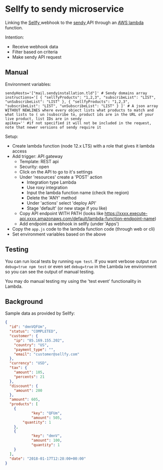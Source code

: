 # Sellfy to sendy microservice

Linking the [ Sellfy ]( https://sellfy.com ) webhook to the [ sendy ]( https://sendy.co/ ) API through an [ AWS lambda ]( https://aws.amazon.com/lambda/ ) function.

Intention:

- Receive webhook data
- Filter based on criteria
- Make sendy API request

## Manual

Environment variables:

```shell
sendyHosts='["mail.sendyinstallation.tld"]' # Sendy domains array
instructions='[ { "sellfyProducts": "1,2,3", "subscribeList": "LIST", "unSubscribeList": "LIST" }, { "sellfyProducts": "1,2,3", "subscribeList": "LIST", "unSubscribeList": "LIST" } ]' # A json array WITHOUT NEWLINES where every object lists what products to match and what lists to ( un )subscribe to, product ids are in the URL of your live product, list IDs are in sendy
apikey='' #if not specified it will not be included in the request, note that newer versions of sendy require it
```

Setup:

- Create lambda function (node 12.x LTS) with a role that gives it lambda access
- Add trigger: API gateway
  + Template: REST api
  + Security: open
  + Click on the API to go to it's settings
  + Under 'resources' create a 'POST' action
    * Integration type Lambda
    * Use roxy integration
    * Input the lambda function name (check the region)
    * Delete the 'ANY' method
    * Under 'actions' select 'deploy API'
    * Stage 'default' (or new stage if you like)
  + Copy API endpoint WITH PATH (looks like https://xxxx.execute-api.xxxx.amazonaws.com/default/lambda-function-endpoint-name)
  + Add endpoint as webhook in sellfy (under 'Apps')
- Copy the `app.js` code to the lambda function code (through web or cli)
- Set environment variables based on the above

## Testing

You can run local tests by running `npm test`. If you want verbose output run `debug=true npm test` or even set `debug=true` in the Lambda ive environment so you can see the output of manual testing.

You may do manual testing my using the 'test event' functionality in Lambda.


## Background

Sample data as provided by Sellfy:

```json
{
  "id": "dmnVQFUm",
  "status": "COMPLETED",
  "customer": {
    "ip": "85.169.155.202",
    "country": "US",
    "payment_type": "",
    "email": "customer@sellfy.com"
  },
  "currency": "USD",
  "tax": {
    "amount": 105,
    "percents": 21
  },
  "discount": {
    "amount": 200
  },
  "amount": 605,
  "products": [
    {
            "key": "QFUm",
            "amount": 505,
        "quantity": 1
    },
    {
            "key": "dmnV",
            "amount": 100,
            "quantity": 1
    }
  ],
  "date": "2018-01-17T12:28:00+00:00"
}
```


